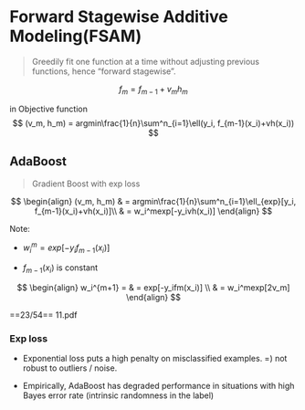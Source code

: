 # Forward Stagewise Additive Modeling(FSAM)

> Greedily fit one function at a time without adjusting previous functions, hence “forward stagewise”.

$$
f_m = f_{m-1}+v_mh_m
$$

in Objective function
$$
(v_m, h_m) = argmin\frac{1}{n}\sum^n_{i=1}\ell(y_i, f_{m-1}(x_i)+vh(x_i))
$$

## AdaBoost

> Gradient Boost with exp loss

$$
\begin{align}
(v_m, h_m) 
& = argmin\frac{1}{n}\sum^n_{i=1}\ell_{exp}[y_i, f_{m-1}(x_i)+vh(x_i)]\\
& = w_i^mexp[-y_ivh(x_i)]
\end{align}
$$

Note:

- $w_i^m = exp[-y_if_{m-1}(x_i)]$

- $f_{m-1}(x_i)$ is constant

$$
\begin{align}
w_i^{m+1} = 
& = exp[-y_ifm(x_i)] \\
& = w_i^mexp[2v_m]
\end{align}
$$

==23/54== 11.pdf

### Exp loss

- Exponential loss puts a high penalty on misclassified examples.
  =) not robust to outliers / noise.

- Empirically, AdaBoost has degraded performance in situations with high Bayes error rate (intrinsic randomness in the label)